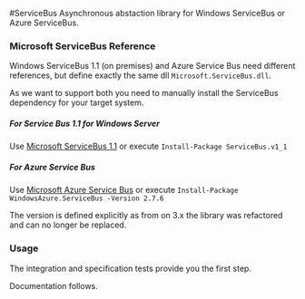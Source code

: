 #ServiceBus
Asynchronous abstaction library for Windows ServiceBus or Azure ServiceBus.

### Microsoft ServiceBus Reference
Windows ServiceBus 1.1 (on premises) and Azure Service Bus need different references, but define exactly the same dll `Microsoft.ServiceBus.dll`.

As we want to support both you need to manually install the ServiceBus dependency for your target system.

##### For Service Bus 1.1 for Windows Server
Use [Microsoft ServiceBus 1.1](https://www.nuget.org/packages/ServiceBus.v1_1/) or execute `Install-Package ServiceBus.v1_1`

##### For Azure Service Bus
Use [Microsoft Azure Service Bus](https://www.nuget.org/packages/WindowsAzure.ServiceBus/2.7.6) or execute `Install-Package WindowsAzure.ServiceBus -Version 2.7.6`

The version is defined explicitly as from on 3.x the library was refactored and can no longer be replaced.

### Usage
The integration and specification tests provide you the first step.

Documentation follows.